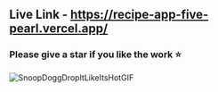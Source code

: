 ## Live Link -  https://recipe-app-five-pearl.vercel.app/
### Please give a star if you like the work ⭐
![SnoopDoggDropItLikeItsHotGIF](https://github.com/user-attachments/assets/57fc61c8-c7d7-4d01-a9a0-158812f2f678)
